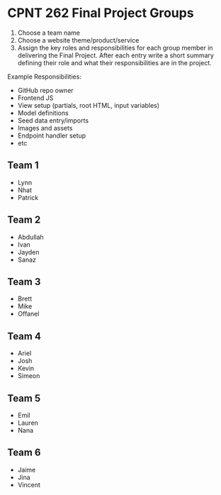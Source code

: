 # CPNT 262 Final Project Groups
1. Choose a team name
2. Choose a website theme/product/service
3. Assign the key roles and responsibilities for each group member in delivering the Final Project. After each entry write a short summary defining their role and what their responsibilities are in the project.

Example Responsibilities:
- GitHub repo owner
- Frontend JS
- View setup (partials, root HTML, input variables)
- Model definitions
- Seed data entry/imports
- Images and assets
- Endpoint handler setup
- etc

## Team 1
- Lynn
- Nhat
- Patrick

## Team 2
- Abdullah
- Ivan
- Jayden
- Sanaz

## Team 3
- Brett
- Mike
- Offanel

## Team 4
- Ariel
- Josh
- Kevin
- Simeon

## Team 5
- Emil
- Lauren
- Nana

## Team 6
- Jaime
- Jina
- Vincent